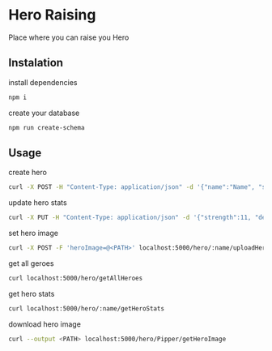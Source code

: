 # Hero Raising

Place where you can raise you Hero

## Instalation

install dependencies

```bash 
npm i
```
create your database

```bash
npm run create-schema
```

## Usage

create hero 

```bash
curl -X POST -H "Content-Type: application/json" -d '{"name":"Name", "strength":10, "dexterity":10, "intelligence":10, "isInvincible":true}' localhost:5000/hero/createHero
```

update hero stats

```bash
curl -X PUT -H "Content-Type: application/json" -d '{"strength":11, "dexterity":11, "intelligence":8, "isInvincible":true}' localhost:5000/hero/:name/setHeroStats
```

set hero image

```bash
curl -X POST -F 'heroImage=@<PATH>' localhost:5000/hero/:name/uploadHeroImage       
```

get all geroes

```bash
curl localhost:5000/hero/getAllHeroes
```

get hero stats

```bash
curl localhost:5000/hero/:name/getHeroStats
```

download hero image

```bash
curl --output <PATH> localhost:5000/hero/Pipper/getHeroImage
```


